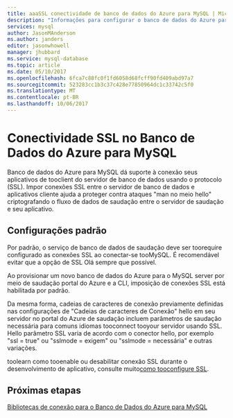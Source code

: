 ```yaml
---
title: aaaSSL conectividade de banco de dados do Azure para MySQL | Microsoft Docs
description: "Informações para configurar o banco de dados do Azure para aplicativos associados tooproperly e MySQL usar conexões SSL"
services: mysql
author: JasonMAnderson
ms.author: janders
editor: jasonwhowell
manager: jhubbard
ms.service: mysql-database
ms.topic: article
ms.date: 05/10/2017
ms.openlocfilehash: 6fca7c88fc0f1fd6058d68fcff90fd409abd97a7
ms.sourcegitcommit: 523283cc1b3c37c428e77850964dc1c33742c5f0
ms.translationtype: MT
ms.contentlocale: pt-BR
ms.lasthandoff: 10/06/2017
---
```

# <a name="ssl-connectivity-in-azure-database-for-mysql"></a>Conectividade SSL no Banco de Dados do Azure para MySQL
Banco de dados do Azure para MySQL dá suporte à conexão seus aplicativos de tooclient do servidor de banco de dados usando o protocolo (SSL). Impor conexões SSL entre o servidor de banco de dados e aplicativos cliente ajuda a proteger contra ataques "man no meio hello" criptografando o fluxo de dados de saudação entre o servidor de saudação e seu aplicativo.

## <a name="default-settings"></a>Configurações padrão
Por padrão, o serviço de banco de dados de saudação deve ser toorequire configurado as conexões SSL ao conectar-se tooMySQL.  É recomendável evitar que a opção de SSL Olá sempre que possível. 

Ao provisionar um novo banco de dados do Azure para o MySQL server por meio de saudação portal do Azure e a CLI, imposição de conexões SSL está habilitada por padrão. 

Da mesma forma, cadeias de caracteres de conexão previamente definidas nas configurações de "Cadeias de caracteres de Conexão" hello em seu servidor no portal do Azure de saudação incluem parâmetros de saudação necessária para comuns idiomas tooconnect tooyour servidor usando SSL. Hello parâmetro SSL varia de acordo com o conector hello, por exemplo "ssl = true" ou "sslmode = exigem" ou "sslmode = necessária" e outras variações.

toolearn como tooenable ou desabilitar conexão SSL durante o desenvolvimento de aplicativo, consulte muito[como tooconfigure SSL](howto-configure-ssl.md).

## <a name="next-steps"></a>Próximas etapas
[Bibliotecas de conexão para o Banco de Dados do Azure para MySQL](concepts-connection-libraries.md)
